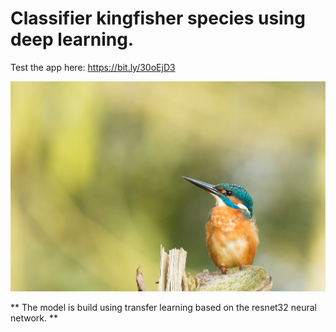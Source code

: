 # Classifier kingfisher species using deep learning.
Test the app here:
https://bit.ly/30oEjD3


![](kingfisher2.jpg)

** The model is build using transfer learning based on the resnet32 neural network. **

